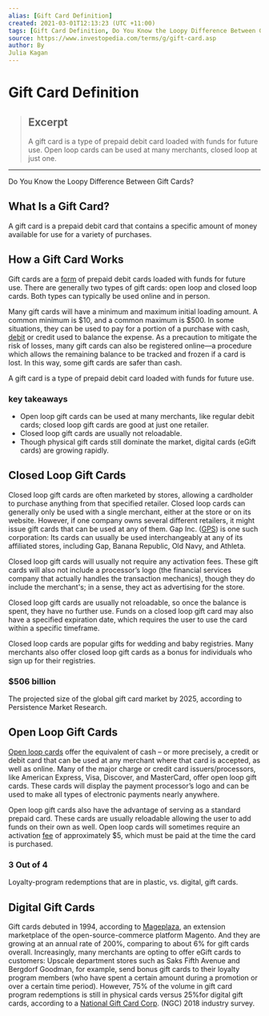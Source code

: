 ```yaml
---
alias: [Gift Card Definition]
created: 2021-03-01T12:13:23 (UTC +11:00)
tags: [Gift Card Definition, Do You Know the Loopy Difference Between Gift Cards?]
source: https://www.investopedia.com/terms/g/gift-card.asp
author: By
Julia Kagan
---
```


# Gift Card Definition

> ## Excerpt
> A gift card is a type of prepaid debit card loaded with funds for future use. Open loop cards can be used at many merchants, closed loop at just one.

---

Do You Know the Loopy Difference Between Gift Cards?
## What Is a Gift Card?

A gift card is a prepaid debit card that contains a specific amount of money available for use for a variety of purchases.

## How a Gift Card Works

Gift cards are a [form](https://www.investopedia.com/ask/answers/101314/what-difference-between-prepaid-credit-card-and-gift-card.asp) of prepaid debit cards loaded with funds for future use. There are generally two types of gift cards: open loop and closed loop cards. Both types can typically be used online and in person.

Many gift cards will have a minimum and maximum initial loading amount. A common minimum is $10, and a common maximum is $500. In some situations, they can be used to pay for a portion of a purchase with cash, [debit](https://www.investopedia.com/terms/d/debitcard.asp) or credit used to balance the expense. As a precaution to mitigate the risk of losses, many gift cards can also be registered online—a procedure which allows the remaining balance to be tracked and frozen if a card is lost. In this way, some gift cards are safer than cash.

A gift card is a type of prepaid debit card loaded with funds for future use.

### key takeaways

-   Open loop gift cards can be used at many merchants, like regular debit cards; closed loop gift cards are good at just one retailer.
-   Closed loop gift cards are usually not reloadable.
-   Though physical gift cards still dominate the market, digital cards (eGift cards) are growing rapidly.

## Closed Loop Gift Cards

Closed loop gift cards are often marketed by stores, allowing a cardholder to purchase anything from that specified retailer. Closed loop cards can generally only be used with a single merchant, either at the store or on its website. However, if one company owns several different retailers, it might issue gift cards that can be used at any of them. Gap Inc. ([GPS](https://www.investopedia.com/markets/quote?tvwidgetsymbol=gps)) is one such corporation: Its cards can usually be used interchangeably at any of its affiliated stores, including Gap, Banana Republic, Old Navy, and Athleta.

Closed loop gift cards will usually not require any activation fees. These gift cards will also not include a processor’s logo (the financial services company that actually handles the transaction mechanics), though they do include the merchant's; in a sense, they act as advertising for the store.

Closed loop gift cards are usually not reloadable, so once the balance is spent, they have no further use. Funds on a closed loop gift card may also have a specified expiration date, which requires the user to use the card within a specific timeframe.

Closed loop cards are popular gifts for wedding and baby registries. Many merchants also offer closed loop gift cards as a bonus for individuals who sign up for their registries.

### $506 billion

The projected size of the global gift card market by 2025, according to Persistence Market Research.

## Open Loop Gift Cards

[Open loop cards](https://www.investopedia.com/terms/o/open-loop-card.asp) offer the equivalent of cash – or more precisely, a credit or debit card that can be used at any merchant where that card is accepted, as well as online. Many of the major charge or credit card issuers/processors, like American Express, Visa, Discover, and MasterCard, offer open loop gift cards. These cards will display the payment processor’s logo and can be used to make all types of electronic payments nearly anywhere.

Open loop gift cards also have the advantage of serving as a standard prepaid card. These cards are usually reloadable allowing the user to add funds on their own as well. Open loop cards will sometimes require an activation [fee](https://www.investopedia.com/terms/f/fee.asp) of approximately $5, which must be paid at the time the card is purchased.

### 3 Out of 4

Loyalty-program redemptions that are in plastic, vs. digital, gift cards.

## Digital Gift Cards

Gift cards debuted in 1994, according to [Mageplaza](https://www.mageplaza.com/blog/gift-card-statistics.html), an extension marketplace of the open-source-commerce platform Magento. And they are growing at an annual rate of 200%, comparing to about 6% for gift cards overall. Increasingly, many merchants are opting to offer eGift cards to customers: Upscale department stores such as Saks Fifth Avenue and Bergdorf Goodman, for example, send bonus gift cards to their loyalty program members (who have spent a certain amount during a promotion or over a certain time period). However, 75% of the volume in gift card program redemptions is still in physical cards versus 25%for digital gift cards, according to a [National Gift Card Corp](https://www.ngc-group.com/). (NGC) 2018 industry survey.

